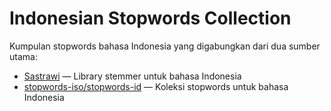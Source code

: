 # Indonesian Stopwords Collection

Kumpulan stopwords bahasa Indonesia yang digabungkan dari dua sumber utama:

- [Sastrawi](https://pypi.org/project/Sastrawi/) — Library stemmer untuk bahasa Indonesia
- [stopwords-iso/stopwords-id](https://github.com/stopwords-iso/stopwords-id) — Koleksi stopwords untuk bahasa Indonesia
